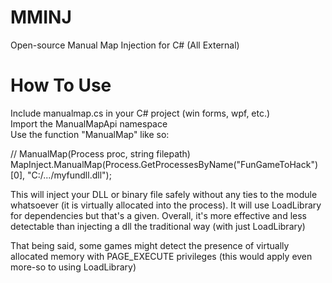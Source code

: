 # MMINJ
Open-source Manual Map Injection for C# (All External)

# How To Use
Include manualmap.cs in your C# project (win forms, wpf, etc.) <br>
Import the ManualMapApi namespace <br>
Use the function "ManualMap" like so: <br>

// ManualMap(Process proc, string filepath) <br>
MapInject.ManualMap(Process.GetProcessesByName("FunGameToHack")[0], "C:/.../myfundll.dll"); <br>

This will inject your DLL or binary file safely without any ties to the module <br>
whatsoever (it is virtually allocated into the process). It will use LoadLibrary for dependencies but that's a given. Overall, it's more effective and less detectable than injecting a dll the traditional way (with just LoadLibrary)

That being said, some games might detect the presence of virtually allocated memory with PAGE_EXECUTE privileges (this would apply even more-so to using LoadLibrary)
